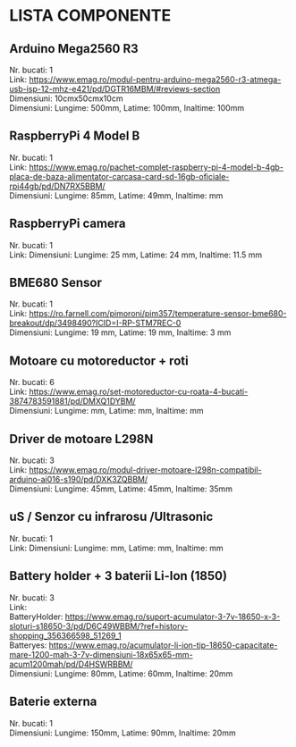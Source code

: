 # LISTA COMPONENTE

## Arduino Mega2560 R3

Nr. bucati: 1<br>
Link: https://www.emag.ro/modul-pentru-arduino-mega2560-r3-atmega-usb-isp-12-mhz-e421/pd/DGTR16MBM/#reviews-section<br>
Dimensiuni: 10cmx50cmx10cm<br>
Dimensiuni: Lungime: 500mm, Latime: 100mm, Inaltime:  100mm<br>

## RaspberryPi 4 Model B

Nr. bucati: 1<br>
Link: https://www.emag.ro/pachet-complet-raspberry-pi-4-model-b-4gb-placa-de-baza-alimentator-carcasa-card-sd-16gb-oficiale-rpi44gb/pd/DN7RX5BBM/<br>
Dimensiuni: Lungime: 85mm, Latime: 49mm, Inaltime:  mm<br>

## RaspberryPi camera

Nr. bucati: 1<br>
Link:
Dimensiuni: Lungime: 25 mm, Latime: 24 mm, Inaltime: 11.5 mm<br>

## BME680 Sensor

Nr. bucati: 1<br>
Link: https://ro.farnell.com/pimoroni/pim357/temperature-sensor-bme680-breakout/dp/3498490?ICID=I-RP-STM7REC-0<br>
Dimensiuni: Lungime: 19 mm, Latime: 19 mm, Inaltime: 3 mm<br>

## Motoare cu motoreductor + roti

Nr. bucati: 6<br>
Link: https://www.emag.ro/set-motoreductor-cu-roata-4-bucati-3874783591881/pd/DMXQ1DYBM/<br>
Dimensiuni: Lungime: mm, Latime: mm, Inaltime:  mm<br>

## Driver de motoare L298N

Nr. bucati: 3<br>
Link: https://www.emag.ro/modul-driver-motoare-l298n-compatibil-arduino-ai016-s190/pd/DXK3ZQBBM/<br>
Dimensiuni: Lungime: 45mm, Latime: 45mm, Inaltime: 35mm<br>

## uS / Senzor cu infrarosu /Ultrasonic
Nr. bucati: 1<br>
Link:
Dimensiuni: Lungime: mm, Latime: mm, Inaltime:  mm<br>

## Battery holder + 3 baterii Li-Ion (1850)
Nr. bucati: 3<br>
Link:<br>
BatteryHolder: https://www.emag.ro/suport-acumulator-3-7v-18650-x-3-sloturi-s18650-3/pd/D6C49WBBM/?ref=history-shopping_356366598_51269_1<br>
Batteryes: https://www.emag.ro/acumulator-li-ion-tip-18650-capacitate-mare-1200-mah-3-7v-dimensiuni-18x65x65-mm-acum1200mah/pd/D4HSWRBBM/<br>
Dimensiuni: Lungime: 80mm, Latime: 60mm, Inaltime:  20mm<br>

## Baterie externa
Nr. bucati: 1<br>
Dimensiuni: Lungime: 150mm, Latime: 90mm, Inaltime: 20mm<br>









